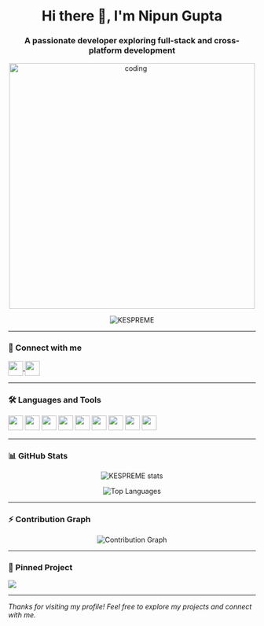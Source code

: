 <h1 align="center">Hi there 👋, I'm Nipun Gupta</h1>
<h3 align="center">A passionate developer exploring full-stack and cross-platform development</h3>

<p align="center">
  <img src="https://media.giphy.com/media/qgQUggAC3Pfv687qPC/giphy.gif" alt="coding" width="500"/>
</p>

<p align="center">
  <img src="https://komarev.com/ghpvc/?username=KESPREME&label=Profile%20views&color=0e75b6&style=flat" alt="KESPREME" />
</p>

---

### 🔗 Connect with me  
<p align="left">
  <a href="https://github.com/KESPREME" target="_blank">
    <img align="center" src="https://img.icons8.com/ios-glyphs/30/000000/github.png" height="30" width="30" />
  </a>
  <a href="https://www.linkedin.com/in/nipun-gupta-198b90175" target="_blank">
    <img align="center" src="https://img.icons8.com/color/48/linkedin.png" height="30" width="30" />
  </a>
</p>

---

### 🛠️ Languages and Tools

<p align="left">
  <img src="https://img.icons8.com/color/48/java-coffee-cup-logo--v1.png" height="30" width="30"/>
  <img src="https://img.icons8.com/color/48/c-plus-plus-logo.png" height="30" width="30"/>
  <img src="https://img.icons8.com/color/48/c-programming.png" height="30" width="30"/>
  <img src="https://img.icons8.com/color/48/python--v1.png" height="30" width="30"/>
  <img src="https://img.icons8.com/color/48/flutter.png" height="30" width="30"/>
  <img src="https://img.icons8.com/color/48/kotlin.png" height="30" width="30"/>
  <img src="https://img.icons8.com/color/48/javascript--v1.png" height="30" width="30"/>
  <img src="https://img.icons8.com/color/48/html-5--v1.png" height="30" width="30"/>
  <img src="https://img.icons8.com/color/48/css3.png" height="30" width="30"/>
</p>

---

### 📊 GitHub Stats
<p align="center">
  <img src="https://github-readme-stats.vercel.app/api?username=KESPREME&show_icons=true&theme=tokyonight" alt="KESPREME stats" />
</p>

<p align="center">
  <img src="https://github-readme-stats.vercel.app/api/top-langs/?username=KESPREME&layout=compact&theme=tokyonight" alt="Top Languages" />
</p>

---

### ⚡ Contribution Graph
<p align="center">
  <img src="https://github-readme-activity-graph.cyclic.app/graph?username=KESPREME&theme=tokyo-night" alt="Contribution Graph" />
</p>

---

### 📌 Pinned Project

<a href="https://github.com/KESPREME/music_streaming_app">
  <img align="center" src="https://github-readme-stats.vercel.app/api/pin/?username=KESPREME&repo=music_streaming_app&theme=tokyonight" />
</a>

---

*Thanks for visiting my profile! Feel free to explore my projects and connect with me.*

<!--
**KESPREME/KESPREME** is a ✨ _special_ ✨ repository because its `README.md` (this file) appears on your GitHub profile.

Here are some ideas to get you started:

- 🔭 I’m currently working on ...
- 🌱 I’m currently learning ...
- 👯 I’m looking to collaborate on ...
- 🤔 I’m looking for help with ...
- 💬 Ask me about ...
- 📫 How to reach me: ...
- 😄 Pronouns: ...
- ⚡ Fun fact: ...
-->
